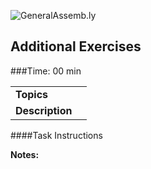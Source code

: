 ![GeneralAssemb.ly](http://studio.generalassemb.ly/GA_Slide_Assets/Exercise_icon_md.png)

## Additional Exercises


###Time: 00 min

| | |
| ------------- |:-------------|
| __Topics__ |  | 
| __Description__|  |    
 


####Task Instructions



**Notes:**
